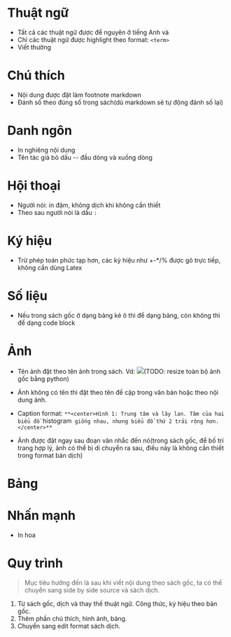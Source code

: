 # Thuật ngữ

- Tất cả các thuật ngữ được để nguyên ở tiếng Anh và
- Chỉ các thuật ngữ được highlight theo format: `<term>`
- Viết thường

# Chú thích

- Nội dung được đặt làm footnote markdown
- Đánh số theo đúng số trong sách(dù markdown sẽ tự động đánh số lại)

# Danh ngôn

- In nghiêng nội dung
- Tên tác giả bỏ dấu -- đầu dòng và xuống dòng

# Hội thoại

- Người nói: in đậm, không dịch khi không cần thiết 
- Theo sau người nói là dấu `: `

# Ký hiệu

- Trừ phép toán phức tạp hơn, các ký hiệu như +-\*/% được gõ trực tiếp, không cần dùng Latex

# Số liệu 
- Nếu trong sách gốc ở dạng bảng kẻ ô thì để dạng bảng, còn không thì để dạng code block

# Ảnh

- Tên ảnh đặt theo tên ảnh trong sách. Vd: ![](fig.png)(TODO: resize toàn bộ ảnh gốc bằng python)

- Ảnh không có tên thì đặt theo tên đề cập trong văn bản hoặc theo nội dung ảnh.
- Caption format: `**<center>Hình 1: Trung tâm và lây lan. Tâm của hai biểu đồ `histogram` giống nhau, nhưng biểu đồ thứ 2 trải rộng hơn.</center>**`
- Ảnh được đặt ngay sau đoạn văn nhắc đến nó(trong sách gốc, để bố trí trang hợp lý, ảnh có thể bị di chuyển ra sau, điều này là không cần thiết trong format bản dịch)

# Bảng

# Nhấn mạnh

- In hoa

# Quy trình 
> Mục tiêu hướng đến là sau khi viết nội dung theo sách gốc, ta có thể chuyển sang side by side source và sách dịch.
1. Từ sách gốc, dịch và thay thế thuật ngữ. Công thức, ký hiệu theo bản gốc.
2. Thêm phần chú thích, hình ảnh, bảng.
3. Chuyển sang edit format sách dịch.
